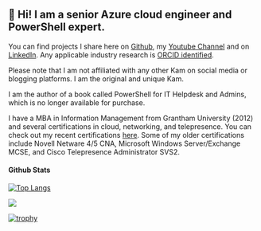 ## 👋 Hi! I am a senior Azure cloud engineer and PowerShell expert.

You can find projects I share here on [Github](https://github.com/kamsalisbury), my [Youtube Channel](https://www.youtube.com/@kamsalisbury) and on [LinkedIn](https://www.linkedin.com/in/kam-reef-salisbury). Any applicable industry research is [ORCID identified](https://orcid.org/0000-0002-3453-9587).

Please note that I am not affiliated with any other Kam on social media or blogging platforms. I am the original and unique Kam.

I am the author of a book called PowerShell for IT Helpdesk and Admins, which is no longer available for purchase.

I have a MBA in Information Management from Grantham University (2012) and several certifications in cloud, networking, and telepresence. You can check out my recent certifications [here](https://www.credly.com/users/kam-salisbury). Some of my older certifications include Novell Netware 4/5 CNA, Microsoft Windows Server/Exchange MCSE, and Cisco Telepresence Administrator SVS2.

#### Github Stats
[![Top Langs](https://github-readme-stats.vercel.app/api/top-langs/?username=kamsalisbury&layout=compact)](https://github.com/kamsalisbury)

<img src="https://github-profile-summary-cards.vercel.app/api/cards/profile-details?username=kamsalisbury&theme=github_dark" />

[![trophy](https://github-profile-trophy.vercel.app/?username=kamsalisbury&theme=algolia)]()
